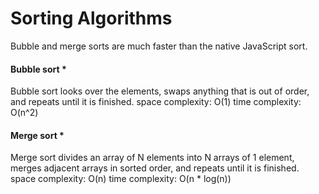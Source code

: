 # Sorting Algorithms

Bubble and merge sorts are much faster than the native JavaScript sort.  

#### Bubble sort *
Bubble sort looks over the elements, swaps anything that is out of order, and repeats until it is finished.
space complexity: O(1)
time complexity: O(n^2)

#### Merge sort *
Merge sort divides an array of N elements into N arrays of 1 element, merges adjacent arrays in sorted order, and repeats until it is finished.
space complexity: O(n)
time complexity: O(n * log(n))